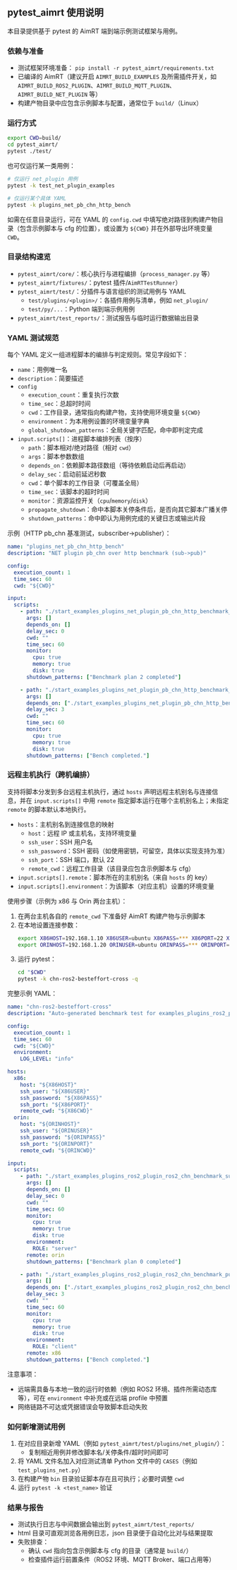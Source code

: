 ## pytest_aimrt 使用说明

本目录提供基于 pytest 的 AimRT 端到端示例测试框架与用例。

### 依赖与准备
- 测试框架环境准备： `pip install -r pytest_aimrt/requirements.txt`
- 已编译的 AimRT（建议开启 `AIMRT_BUILD_EXAMPLES` 及所需插件开关，如 `AIMRT_BUILD_ROS2_PLUGIN`、`AIMRT_BUILD_MQTT_PLUGIN`、`AIMRT_BUILD_NET_PLUGIN` 等）
- 构建产物目录中应包含示例脚本与配置，通常位于 `build/`（Linux）

### 运行方式

```bash
export CWD=build/
cd pytest_aimrt/
pytest ./test/
```

也可仅运行某一类用例：

```bash
# 仅运行 net_plugin 用例
pytest -k test_net_plugin_examples

# 仅运行某个具体 YAML
pytest -k plugins_net_pb_chn_http_bench
```

如需在任意目录运行，可在 YAML 的 `config.cwd` 中填写绝对路径到构建产物目录（包含示例脚本与 cfg 的位置），或设置为 `${CWD}` 并在外部导出环境变量 `CWD`。

### 目录结构速览
- `pytest_aimrt/core/`：核心执行与进程编排（`process_manager.py` 等）
- `pytest_aimrt/fixtures/`：pytest 插件/`AimRTTestRunner`）
- `pytest_aimrt/test/`：分插件与语言组织的测试用例与 YAML
  - `test/plugins/<plugin>/`：各插件用例与清单，例如 `net_plugin/`
  - `test/py/...`：Python 端到端示例用例
- `pytest_aimrt/test_reports/`：测试报告与临时运行数据输出目录

### YAML 测试规范
每个 YAML 定义一组进程脚本的编排与判定规则。常见字段如下：

- `name`：用例唯一名
- `description`：简要描述
- `config`
  - `execution_count`：重复执行次数
  - `time_sec`：总超时时间
  - `cwd`：工作目录，通常指向构建产物，支持使用环境变量 `${CWD}`
  - `environment`：为本用例设置的环境变量字典
  - `global_shutdown_patterns`：全局关键字匹配，命中即判定完成
- `input.scripts[]`：进程脚本编排列表（按序）
  - `path`：脚本相对/绝对路径（相对 `cwd`）
  - `args`：脚本参数数组
  - `depends_on`：依赖脚本路径数组（等待依赖启动后再启动）
  - `delay_sec`：启动前延迟秒数
  - `cwd`：单个脚本的工作目录（可覆盖全局）
  - `time_sec`：该脚本的超时时间
  - `monitor`：资源监控开关（`cpu`/`memory`/`disk`）
  - `propagate_shutdown`：命中本脚本关停条件后，是否向其它脚本广播关停
  - `shutdown_patterns`：命中即认为用例完成的关键日志或输出片段

示例（HTTP pb_chn 基准测试，subscriber->publisher）：

```yaml
name: "plugins_net_pb_chn_http_bench"
description: "NET plugin pb_chn over http benchmark (sub->pub)"

config:
  execution_count: 1
  time_sec: 60
  cwd: "${CWD}"

input:
  scripts:
    - path: "./start_examples_plugins_net_plugin_pb_chn_http_benchmark_sub.sh"
      args: []
      depends_on: []
      delay_sec: 0
      cwd: ""
      time_sec: 60
      monitor:
        cpu: true
        memory: true
        disk: true
      shutdown_patterns: ["Benchmark plan 2 completed"]

    - path: "./start_examples_plugins_net_plugin_pb_chn_http_benchmark_pub.sh"
      args: []
      depends_on: ["./start_examples_plugins_net_plugin_pb_chn_http_benchmark_sub.sh"]
      delay_sec: 3
      cwd: ""
      time_sec: 60
      monitor:
        cpu: true
        memory: true
        disk: true
      shutdown_patterns: ["Bench completed."]
```

### 远程主机执行（跨机编排）
支持将脚本分发到多台远程主机执行，通过 `hosts` 声明远程主机别名与连接信息，并在 `input.scripts[]` 中用 `remote` 指定脚本运行在哪个主机别名上；未指定 `remote` 的脚本默认本地执行。

- `hosts`：主机别名到连接信息的映射
  - `host`：远程 IP 或主机名，支持环境变量
  - `ssh_user`：SSH 用户名
  - `ssh_password`：SSH 密码（如使用密钥，可留空，具体以实现支持为准）
  - `ssh_port`：SSH 端口，默认 22
  - `remote_cwd`：远程工作目录（该目录应包含示例脚本与 cfg）
- `input.scripts[].remote`：脚本所在的主机别名（来自 `hosts` 的 key）
- `input.scripts[].environment`：为该脚本（对应主机）设置的环境变量

使用步骤（示例为 x86 与 Orin 两台主机）：
1) 在两台主机各自的 `remote_cwd` 下准备好 AimRT 构建产物与示例脚本
2) 在本地设置连接参数：
   ```bash
   export X86HOST=192.168.1.10 X86USER=ubuntu X86PASS=*** X86PORT=22 X86CWD=/path/to/remote/build
   export ORINHOST=192.168.1.20 ORINUSER=ubuntu ORINPASS=*** ORINPORT=22 ORINCWD=/path/to/remote/build
   ```
3) 运行 pytest：
   ```bash
   cd "$CWD"
   pytest -k chn-ros2-besteffort-cross -q
   ```

完整示例 YAML：

```yaml
name: "chn-ros2-besteffort-cross"
description: "Auto-generated benchmark test for examples_plugins_ros2_plugin_ros2_chn_besteffort_x86_2_orin_multi_topic_msg_size_512"

config:
  execution_count: 1
  time_sec: 60
  cwd: "${CWD}"
  environment:
    LOG_LEVEL: "info"

hosts:
  x86:
    host: "${X86HOST}"
    ssh_user: "${X86USER}"
    ssh_password: "${X86PASS}"
    ssh_port: "${X86PORT}"
    remote_cwd: "${X86CWD}"
  orin:
    host: "${ORINHOST}"
    ssh_user: "${ORINUSER}"
    ssh_password: "${ORINPASS}"
    ssh_port: "${ORINPORT}"
    remote_cwd: "${ORINCWD}"

input:
  scripts:
    - path: "./start_examples_plugins_ros2_plugin_ros2_chn_benchmark_sub_besteffort_x86-2-orin_multi-topic_msg_size_512.sh"
      args: []
      depends_on: []
      delay_sec: 0
      cwd: ""
      time_sec: 60
      monitor:
        cpu: true
        memory: true
        disk: true
      environment:
        ROLE: "server"
      remote: orin
      shutdown_patterns: ["Benchmark plan 0 completed"]

    - path: "./start_examples_plugins_ros2_plugin_ros2_chn_benchmark_pub_besteffort_x86-2-orin_multi-topic_msg_size_512.sh"
      args: []
      depends_on: ["./start_examples_plugins_ros2_plugin_ros2_chn_benchmark_sub_besteffort_x86-2-orin_multi-topic_msg_size_512.sh"]
      delay_sec: 3
      cwd: ""
      time_sec: 60
      monitor:
        cpu: true
        memory: true
        disk: true
      environment:
        ROLE: "client"
      remote: x86
      shutdown_patterns: ["Bench completed."]
```

注意事项：
- 远端需具备与本地一致的运行时依赖（例如 ROS2 环境、插件所需动态库等），可在 `environment` 中补充或在远端 profile 中预置
- 网络链路不可达或凭据错误会导致脚本启动失败

### 如何新增测试用例
1) 在对应目录新增 YAML（例如 `pytest_aimrt/test/plugins/net_plugin/`）：
   - 复制相近用例并修改脚本名/关停条件/超时时间即可
2) 将 YAML 文件名加入对应测试清单 Python 文件中的 `CASES`（例如 `test_plugins_net.py`）
3) 在构建产物 `bin` 目录验证脚本存在且可执行；必要时调整 `cwd`
4) 运行 `pytest -k <test_name>` 验证

### 结果与报告
- 测试执行日志与中间数据会输出到 `pytest_aimrt/test_reports/`
- html 目录可直观浏览各用例日志，json 目录便于自动化比对与结果提取
- 失败排查：
  - 确认 `cwd` 指向包含示例脚本与 cfg 的目录（通常是 `build/`）
  - 检查插件运行前置条件（ROS2 环境、MQTT Broker、端口占用等）



